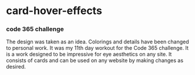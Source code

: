 # card-hover-effects
### code 365 challenge


The design was taken as an idea. Colorings and details have been changed to personal work. It was my 11th day workout for the Code 365 challenge. It is a work designed to be impressive for eye aesthetics on any site. It consists of cards and can be used on any website by making changes as desired.
